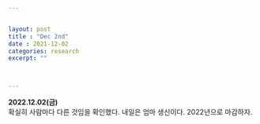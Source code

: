 ```yaml
---


layout: post
title : "Dec 2nd"
date : 2021-12-02
categories: research
excerpt: ""



---
```


**2022.12.02(금)**  
확실히 사람마다 다른 것임을 확인했다. 내일은 엄마 생신이다. 2022년으로 마감하자. 